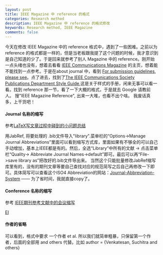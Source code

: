 ```yaml
---
layout: post
title: IEEE Magazine 中 reference 的格式
categories: Research method
description: IEEE Magazine 中 reference 的格式修改
keywords: Research method, IEEE Magazine 
comments: false
---  
```


今天在修改 IEEE Magazine 中的 reference 格式中，遇到了一些困难。之前以为 reference 的格式都是一样的，但是当老板跟我提了这个问题的时候，我才意识到是自己知道的少了。于是回来就参考了别人 Magazine 中的 reference。刚开始一点头绪也没有，想着去看看 [IEEE Communications Magazine](https://ieeexplore.ieee.org/xpl/RecentIssue.jsp?punumber=35) 的主页，想着能不能找到一点参考。于是在about journal 中，看到 [For submission guidelines, please see](https://www.comsoc.org/publications/magazines/ieee-communications-magazine/author-guidelines/manuscript-submission)。点了进去，找到了[The IEEE Communications Society Publications Department Style Guide](https://www.comsoc.org/media/801/download),这是关于样式的手册，闲来无事可以看一看。找到 reference 那一节，看了一下大概的格式，于是就去 Google 请教前人。 搜"IEEE Magazine Reference", 出来一大堆，也看不出个啥。
我废话真多，上干货吧！
#### Journal 名称的缩写 
参考[LaTeX写文章过程中碰到的小问题总结](https://www.jianshu.com/p/16dfdc26a7c7)   

用JabRef, 将要处理的 .bib文件导入"library".菜单栏的“Options->Manage Journal Abbreviations”里面可以看到缩写方式库，里面如果有不够全的可以自己手动增加，基本上IEEE都是有的。然后，全选“Library”中所有的文献 -> 点击菜单栏“Quality-> Abbreviate Journal Names->default”即可。最后可以再“File->save library as”把改好的.bib文件导出来。
当然这个只能批量修改JabRef缩写库里有的，没有的期刊文章等要自己查找对应的规范简写之后自己再修改一下即可。具体简写可以查看这个ISO4 Abbreviation的网站：[Journal-Abbreviation-System](https://academic-accelerator.com/Journal-Abbreviation/System)  —— 为了省时间，我就直接copy了。

#### Conference 名称的缩写 
参考 [IEEE期刊参考文献中的会议缩写](https://blog.csdn.net/qq_35154082/article/details/103259213)  

[EI](https://www.engineeringvillage.com/search/quick.url)


#### 作者的省略
可以看到，格式中要求 一个作者 et al.
 所以我们就简单粗暴，只保留第一个作者，后面的全部用 and others 代替。比如 author = {Venkatesan, Suchitra and others}

 